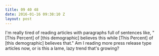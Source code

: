```yaml
---
title: 09 40 48
date: 2016-01-16 09:38:10 Z
layout: post
---
```


I'm really tired of reading articles with paragraphs full of sentences like, "[This Percent] of [this demographic] believes this while [This Percent] of [this demographic] believes that." Am I reading more press release type articles now, or is this a lame, lazy trend that's growing?